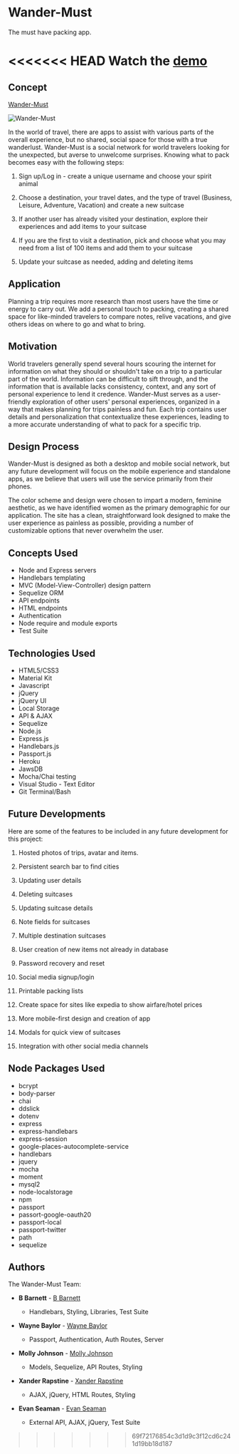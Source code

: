 # Wander-Must

The must have packing app.


<<<<<<< HEAD
**Watch the [demo](https://drive.google.com/file/d/1ggXuoOLB8AeF9eidNcuNpyxsOlWJkOZc/view)**
=======
## Concept

[Wander-Must](https://wander-must.herokuapp.com/)

![Wander-Must](https://github.com/MollyLJohnson/Wander-Must/blob/master/wandermust.png)

In the world of travel, there are apps to assist with various parts of the overall experience, but no shared, social space for those with a true wanderlust. Wander-Must is a social network for world travelers looking for the unexpected, but averse to unwelcome surprises. Knowing what to pack becomes easy with the following steps:

1. Sign up/Log in - create a unique username and choose your spirit animal

2. Choose a destination, your travel dates, and the type of travel (Business, Leisure, Adventure, Vacation) and create a new suitcase

3. If another user has already visited your destination, explore their experiences and add items to your suitcase

4. If you are the first to visit a destination, pick and choose what you may need from a list of 100 items and add them to your suitcase

5. Update your suitcase as needed, adding and deleting items


## Application

Planning a trip requires more research than most users have the time or energy to carry out. We add a personal touch to packing, creating a shared space for like-minded travelers to compare notes, relive vacations, and give others ideas on where to go and what to bring.


## Motivation

World travelers generally spend several hours scouring the internet for information on what they should or shouldn't take on a trip to a particular part of the world. Information can be difficult to sift through, and the information that is available lacks consistency, context, and any sort of personal experience to lend it credence. Wander-Must serves as a user-friendly exploration of other users' personal experiences, organized in a way that makes planning for trips painless and fun. Each trip contains user details and personalization that contextualize these experiences, leading to a more accurate understanding of what to pack for a specific trip.


## Design Process

Wander-Must is designed as both a desktop and mobile social network, but any future development will focus on the mobile experience and standalone apps, as we believe that users will use the service primarily from their phones.

The color scheme and design were chosen to impart a modern, feminine aesthetic, as we have identified women as the primary demographic for our application. The site has a clean, straightforward look designed to make the user experience as painless as possible, providing a number of customizable options that never overwhelm the user.


## Concepts Used

- Node and Express servers
- Handlebars templating
- MVC (Model-View-Controller) design pattern
- Sequelize ORM
- API endpoints
- HTML endpoints
- Authentication
- Node require and module exports
- Test Suite


## Technologies Used

- HTML5/CSS3
- Material Kit
- Javascript
- jQuery
- jQuery UI
- Local Storage
- API & AJAX
- Sequelize
- Node.js
- Express.js
- Handlebars.js
- Passport.js
- Heroku
- JawsDB
- Mocha/Chai testing
- Visual Studio - Text Editor
- Git Terminal/Bash


## Future Developments

Here are some of the features to be included in any future development for this project:

1. Hosted photos of trips, avatar and items.

2. Persistent search bar to find cities

3. Updating user details

4. Deleting suitcases

5. Updating suitcase details

6. Note fields for suitcases

7. Multiple destination suitcases

8. User creation of new items not already in database

9. Password recovery and reset

10. Social media signup/login

11. Printable packing lists

12. Create space for sites like expedia to show airfare/hotel prices

13. More mobile-first design and creation of app

14. Modals for quick view of suitcases

15. Integration with other social media channels


## Node Packages Used

- bcrypt
- body-parser
- chai
- ddslick
- dotenv
- express
- express-handlebars
- express-session
- google-places-autocomplete-service
- handlebars
- jquery
- mocha
- moment
- mysql2
- node-localstorage
- npm
- passport
- passort-google-oauth20
- passport-local
- passport-twitter
- path
- sequelize


## Authors

The Wander-Must Team:

- **B Barnett** - [B Barnett](https://github.com/justbbarnett)
    - Handlebars, Styling, Libraries, Test Suite

- **Wayne Baylor** - [Wayne Baylor](https://github.com/timebreaker49)
    - Passport, Authentication, Auth Routes, Server

- **Molly Johnson** - [Molly Johnson](https://github.com/MollyLJohnson)
    - Models, Sequelize, API Routes, Styling

- **Xander Rapstine** - [Xander Rapstine](https://github.com/Xandromus)
    - AJAX, jQuery, HTML Routes, Styling

- **Evan Seaman** - [Evan Seaman](https://github.com/evanjosephcode)
    - External API, AJAX, jQuery, Test Suite
>>>>>>> 69f72176854c3d1d9c3f12cd6c241d19bb18d187
